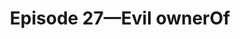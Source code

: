 ---
guid: "B08380FC-F902-47CF-9EF7-4F10CDB64671"
title: "Episode 27—Evil ownerOf"
description: "We talk about OpenSea insider trading charge, facts, legal analysis, allow list to your (testnet) beta testers, beer of the day, make your own bridge (simple, insecure), drops with random timing, cross chain minting by centralizing, and Evil ownerOf."
pubDate: "TUE, 07 JUN 2022 18:00:00 -0500"
itunes-explicit: false
itunes-episode: 27
itunes-episodeType: Full

# More info
youtube-full: https://youtu.be/_RVWOU8dOM4
discussion: https://twitter.com/fulldecent/status/1534317390971998209

timeline:
  - seconds: 67
    title: OpenSea insider trading charge, facts
  - seconds: 141
    title: Legal analysis
  - seconds: 402
    title: Give allow list to your (testnet) beta testers
  - seconds: 543
    title: Beer of the day
  - seconds: 552
    title: Make your own bridge (simple, insecure)
  - seconds: 711
    title: Drops with random timing!
  - seconds: 786
    title: Cross chain minting by centralizing
  - seconds: 905
    title: Evil ownerOf


# File information
enclosure-url: "GET THIS EPISODE DATE AND NUMBER"
enclosure-length: NEED_FINAL_FILE_WITH_METADATA_FOR_THIS
enclosure-type: "audio/x-m4a"
itunes-duration: NEED_FINAL_FILE_WITH_METADATA_FOR_THIS
---